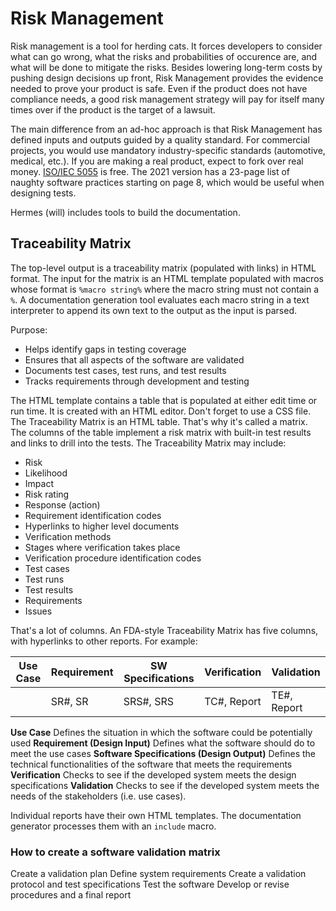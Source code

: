 # Risk Management

Risk management is a tool for herding cats. It forces developers to consider what can go wrong, what the risks and probabilities of occurence are, and what will be done to mitigate the risks. Besides lowering long-term costs by pushing design decisions up front, Risk Management provides the evidence needed to prove your product is safe. Even if the product does not have compliance needs, a good risk management strategy will pay for itself many times over if the product is the target of a lawsuit.

The main difference from an ad-hoc approach is that Risk Management has defined inputs and outputs guided by a quality standard. For commercial projects, you would use mandatory industry-specific standards (automotive, medical, etc.). If you are making a real product, expect to fork over real money. [ISO/IEC 5055](https://standards.iso.org/ittf/PubliclyAvailableStandards/index.html) is free. The 2021 version has a 23-page list of naughty software practices starting on page 8, which would be useful when designing tests.

Hermes (will) includes tools to build the documentation.

## Traceability Matrix

The top-level output is a traceability matrix (populated with links) in HTML format. The input for the matrix is an HTML template populated with macros whose format is `%macro string%` where the macro string must not contain a `%`. A documentation generation tool evaluates each macro string in a text interpreter to append its own text to the output as the input is parsed.

Purpose:

- Helps identify gaps in testing coverage
- Ensures that all aspects of the software are validated
- Documents test cases, test runs, and test results
- Tracks requirements through development and testing

The HTML template contains a table that is populated at either edit time or run time. It is created with an HTML editor. Don't forget to use a CSS file. The Traceability Matrix is an HTML table. That's why it's called a matrix. The columns of the table implement a risk matrix with built-in test results and links to drill into the tests. The Traceability Matrix may include:

- Risk
- Likelihood
- Impact
- Risk rating
- Response (action)
- Requirement identification codes
- Hyperlinks to higher level documents
- Verification methods
- Stages where verification takes place
- Verification procedure identification codes
- Test cases
- Test runs
- Test results
- Requirements
- Issues

That's a lot of columns. An FDA-style Traceability Matrix has five columns, with hyperlinks to other reports. For example:

| Use Case |  Requirement | SW Specifications | Verification  | Validation |
|----------|--------------|-------------------|---------------|------------|
|          | SR#, SR      | SRS#, SRS         | TC#, Report   | TE#, Report|

**Use Case** Defines the situation in which the software could be potentially used
**Requirement (Design Input)** Defines what the software should do to meet the use cases
**Software Specifications (Design Output)** Defines the technical functionalities of the software that meets the requirements
**Verification** Checks to see if the developed system meets the design specifications
**Validation** Checks to see if the developed system meets the needs of the stakeholders (i.e. use cases).

Individual reports have their own HTML templates. The documentation generator processes them with an `include` macro. 

### How to create a software validation matrix 

Create a validation plan
Define system requirements
Create a validation protocol and test specifications
Test the software
Develop or revise procedures and a final report

